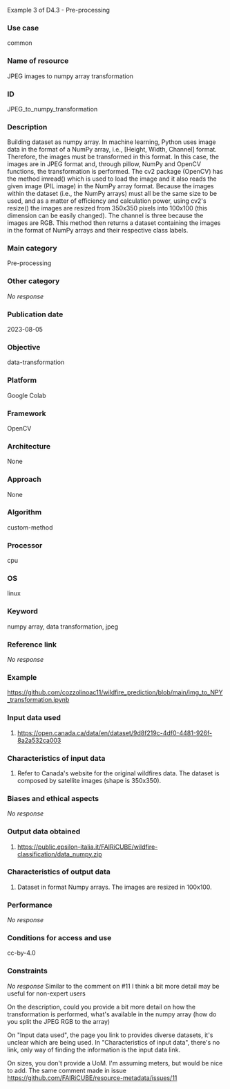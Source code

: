 Example 3 of D4.3 - Pre-processing
### Use case

common

### Name of resource

JPEG images to numpy array transformation

### ID

JPEG_to_numpy_transformation

### Description

Building dataset as numpy array. In machine learning, Python uses image data in the format of a NumPy array, i.e., [Height, Width, Channel] format. Therefore, the images must be transformed in this format. In this case, the images are in JPEG format and, through pillow, NumPy and OpenCV functions, the transformation is performed. The cv2 package (OpenCV) has the method imread() which is used to load the image and it also reads the given image (PIL image) in the NumPy array format. Because the images within the dataset (i.e., the NumPy arrays) must all be the same size to be used, and as a matter of efficiency and calculation power, using cv2's resize() the images are resized from 350x350 pixels into 100x100 (this dimension can be easily changed). The channel is three because the images are RGB. This method then returns a dataset containing the images in the format of NumPy arrays and their respective class labels.

### Main category

Pre-processing

### Other category

_No response_

### Publication date

2023-08-05

### Objective

data-transformation

### Platform

Google Colab

### Framework

OpenCV

### Architecture

None

### Approach

None

### Algorithm

custom-method

### Processor

cpu

### OS

linux

### Keyword

numpy array, data transformation, jpeg

### Reference link

_No response_

### Example

https://github.com/cozzolinoac11/wildfire_prediction/blob/main/img_to_NPY_transformation.ipynb

### Input data used

1. https://open.canada.ca/data/en/dataset/9d8f219c-4df0-4481-926f-8a2a532ca003

### Characteristics of input data

1. Refer to Canada's website for the original wildfires data. The dataset is composed by satellite images (shape is 350x350).

### Biases and ethical aspects

_No response_

### Output data obtained

1. https://public.epsilon-italia.it/FAIRiCUBE/wildfire-classification/data_numpy.zip

### Characteristics of output data

1. Dataset in format Numpy arrays. The images are resized in 100x100.

### Performance

_No response_

### Conditions for access and use

cc-by-4.0

### Constraints

_No response_
Similar to the comment on #11 I think a bit more detail may be useful for non-expert users

On the description, could you provide a bit more detail on how the transformation is performed, what's available in the numpy array (how do you split the JPEG RGB to the array)

On "Input data used", the page you link to provides diverse datasets, it's unclear which are being used. In "Characteristics of input data", there's no link, only way of finding the information is the input data link.

On sizes, you don't provide a UoM. I'm assuming meters, but would be nice to add. 
The same comment made in issue https://github.com/FAIRiCUBE/resource-metadata/issues/11